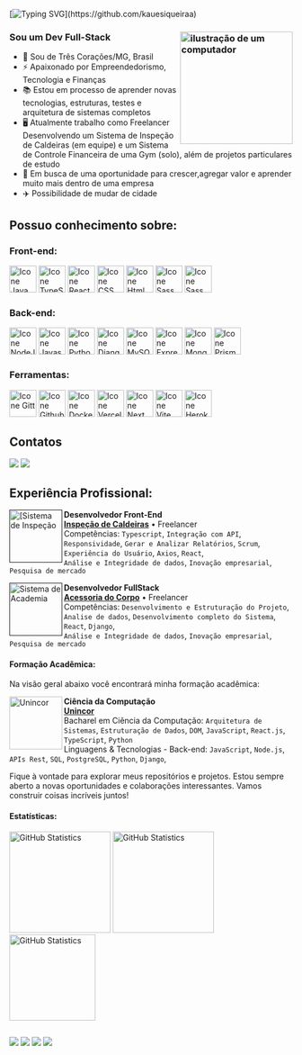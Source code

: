 <!-- ## Seja bem vindo ao meu GITHUB! Sou o Kaue Siqueira, Muito Prazer! 👋 -->
 
  [![Typing SVG](https://readme-typing-svg.herokuapp.com?color=C9D1D9&lines=Seja+bem+vindo+ao+meu+GITHUB!!%F0%9F%91%8B;Eu+sou+o+Kauê+Siqueira!!!)](https://github.com/kauesiqueiraa)

  ### Sou um Dev Full-Stack  <img src="https://raw.githubusercontent.com/MicaelliMedeiros/micaellimedeiros/master/image/computer-illustration.png" alt="ilustração de um computador" min-width="200px" max-width="200px" width="200px" align="right">


  - 🔰  Sou de Três Corações/MG, Brasil
  - ⚡ Apaixonado por Empreendedorismo, Tecnologia e Finanças
  - 📚 Estou em processo de aprender novas tecnologias, estruturas, testes e arquitetura de sistemas completos
  - 🖥️ Atualmente trabalho como Freelancer Desenvolvendo um Sistema de Inspeção de Caldeiras (em equipe) e um Sistema de Controle Financeira de uma Gym (solo), além de projetos particulares de estudo
  - 📝 Em busca de uma oportunidade para crescer,agregar valor e aprender muito mais dentro de uma empresa
  - ✈️ Possibilidade de mudar de cidade

##

## Possuo conhecimento sobre:

### Front-end:
[<img height="48px" width="48px" alt="Icone Java Script" src="https://skillicons.dev/icons?i=js"/>](https://developer.mozilla.org/pt-BR/docs/Web/JavaScript)
[<img height="48px" width="48px" alt="Icone TypeScript" src="https://skillicons.dev/icons?i=ts"/>](https://www.typescriptlang.org/pt/)
[<img height="48px" width="48px" alt="Icone React" src="https://skillicons.dev/icons?i=react"/>](https://pt-br.react.dev)
[<img height="48px" width="48px" alt="Icone CSS" src="https://skillicons.dev/icons?i=css"/>](https://developer.mozilla.org/pt-BR/docs/Web/CSS)
[<img height="48px" width="48px" alt="Icone Html" src="https://skillicons.dev/icons?i=html"/>](https://developer.mozilla.org/pt-BR/docs/Web/HTML)
[<img height="48px" width="48px" alt="Icone Sass" src="https://skillicons.dev/icons?i=sass"/>](https://sass-lang.com)
[<img height="48px" width="48px" alt="Icone Sass" src="https://skillicons.dev/icons?i=tailwind"/>](https://sass-lang.com)


### Back-end:
[<img height="48px" width="48px" alt="Icone NodeJS" src="https://skillicons.dev/icons?i=nodejs"/>](https://nodejs.org/)
[<img height="48px" width="48px" alt="Icone Javascript" src="https://skillicons.dev/icons?i=javascript"/>](https://developer.mozilla.org/pt-BR/docs/Web/JavaScript)
[<img height="48px" width="48px" alt="Icone Python" src="https://skillicons.dev/icons?i=python"/>](https://www.python.org/)
[<img height="48px" width="48px" alt="Icone Django" src="https://skillicons.dev/icons?i=django"/>](https://www.djangoproject.com/)
[<img height="48px" width="48px" alt="Icone MySQL" src="https://skillicons.dev/icons?i=mysql"/>](https://www.mysql.com/)
[<img height="48px" width="48px" alt="Icone Express" src="https://skillicons.dev/icons?i=express"/>]([https://sass-lang.com](https://expressjs.com/pt-br/))
[<img height="48px" width="48px" alt="Icone MongoDB" src="https://skillicons.dev/icons?i=mongodb"/>]([https://sass-lang.com](https://www.mongodb.com/pt-br))
[<img height="48px" width="48px" alt="Icone Prisma" src="https://skillicons.dev/icons?i=prisma"/>]([https://sass-lang.com](https://www.prisma.io/))


### Ferramentas:
[<img height="48px" width="48px" alt="Icone Gitt" src="https://skillicons.dev/icons?i=git"/>](https://git-scm.com/)
[<img height="48px" width="48px" alt="Icone Github" src="https://skillicons.dev/icons?i=github"/>](https://github.com/)
[<img height="48px" width="48px" alt="Icone Docker" src="https://skillicons.dev/icons?i=docker"/>](https://www.docker.com/)
[<img height="48px" width="48px" alt="Icone Vercel" src="https://skillicons.dev/icons?i=vercel"/>](https://vercel.com/dashboard)
[<img height="48px" width="48px" alt="Icone Next" src="https://skillicons.dev/icons?i=next"/>](https://nextjs.org/)
[<img height="48px" width="48px" alt="Icone Vite" src="https://skillicons.dev/icons?i=vite"/>](https://vitejs.dev/)
[<img height="48px" width="48px" alt="Icone Heroku" src="https://skillicons.dev/icons?i=heroku"/>](https://www.heroku.com/)

## Contatos

   <a href="https://www.linkedin.com/in/kaue-siqueira-reis-326160192/" target="_blank"><img src="https://img.shields.io/badge/LinkedIn-0077B5?style=for-the-badge&logo=linkedin&logoColor=white" ></a>
   <a href="mailto:kauesiqueira_@hotmail.com" target="_blank"><img src="https://img.shields.io/badge/Microsoft_Outlook-0078D4?style=for-the-badge&logo=microsoft-outlook&logoColor=white" ></a>
<!-- - 🌎 Website: [Portifólio](https://kauesiqueira.vercel.app/) -->


## Experiência Profissional:


[<img align="left" height="94px" width="94px" alt="[Sistema de Inspeção" src="https://encrypted-tbn0.gstatic.com/images?q=tbn:ANd9GcTLtUndCkgeD5IKHY5yzoKhvvxe62HtA2q9ww&usqp=CAU"/>]()
**Desenvolvedor Front-End** \
[**Inspeção de Caldeiras**](https://www.uzzipay.com/) • Freelancer \
Competências: `Typescript`, `Integração com API`, `Responsividade`, `Gerar e Analizar Relatórios`, `Scrum`, `Experiência do Usuário`, `Axios`, `React`,
<br/> `Análise e Integridade de dados`, `Inovação empresarial`, `Pesquisa de mercado`


[<img align="left" height="94px" width="94px" alt="Sistema de Academia" src="https://apsd.com.br/wp-content/uploads/2021/11/12853-logo-academia-strong.webp"/>]()
**Desenvolvedor FullStack** \
[**Acessoria do Corpo**](https://www.uzzipay.com/) • Freelancer \
Competências: `Desenvolvimento e Estruturação do Projeto`, `Analise de dados`, `Desenvolvimento completo do Sistema`, `React`, `Django`, 
<br/> `Análise e Integridade de dados`, `Inovação empresarial`, `Pesquisa de mercado`


#### Formação Acadêmica:
Na visão geral abaixo você encontrará minha formação acadêmica:

[<img align="left" height="94px" width="94px" alt="Unincor" src="https://neora-logo-instituicoes.s3.amazonaws.com/Unincor.png"/>](https://www.unincor.br)
**Ciência da Computação** \
[**Unincor**](https://www.unincor.br) \
Bacharel em Ciência da Computação: `Arquitetura de Sistemas`, `Estruturação de Dados`, `DOM`, `JavaScript`, `React.js`, `TypeScript`, `Python`
<br/>Linguagens & Tecnologias - Back-end: `JavaScript`, `Node.js`, `APIs Rest`, `SQL`, `PostgreSQL`, `Python`, `Django`,




Fique à vontade para explorar meus repositórios e projetos. Estou sempre aberto a novas oportunidades e colaborações interessantes. Vamos construir coisas incríveis juntos!


#### Estatísticas:
[<img height="180px" alt="GitHub Statistics" src="https://github-readme-stats.vercel.app/api/top-langs/?username=kauesiqueiraa&layout=compact&langs_count=7&theme=radical"/>](https://github.com/)
[<img height="180px" alt="GitHub Statistics" src="https://github-readme-stats.vercel.app/api/?username=kauesiqueiraa&show_icons=true&include_all_commits=true&theme=radical"/>](https://github.com/)
[<img height="153px" alt="GitHub Statistics" src="http://github-readme-streak-stats.herokuapp.com/?user=kauesiqueiraa&amp;theme=radical"/>](https://github.com/)

<!-- <div>
  <a href=https://github.com/kauesiqueiraa">
  <img height="180em" src="https://github-readme-stats.vercel.app/api?username=kauesiqueiraa&show_icons=true&theme=merko"/>
  <img height="180em" src="https://github-readme-stats.vercel.app/api/top-langs/?username=kauesiqueiraa&layout=compact&langs_count=7&theme=radical"/> 
</div> -->

<!-- <div style="display": inline_block><br>
  <img align="center" alt="Kaue-HTML" height="30" width="40" src="https://cdn.jsdelivr.net/gh/devicons/devicon/icons/html5/html5-original-wordmark.svg" />
  <img align="center" alt="Kaue-HTML" height="30" width="40" src="https://cdn.jsdelivr.net/gh/devicons/devicon/icons/css3/css3-original-wordmark.svg" />
  <img align="center" alt="Kaue-HTML" height="30" width="40" src="https://cdn.jsdelivr.net/gh/devicons/devicon/icons/javascript/javascript-original.svg" />
  <img align="center" alt="Kaue-HTML" height="30" width="40" src="https://cdn.jsdelivr.net/gh/devicons/devicon/icons/react/react-original-wordmark.svg" />
  <img align="center" alt="Kaue-HTML" height="30" width="40" src="https://cdn.jsdelivr.net/gh/devicons/devicon/icons/nodejs/nodejs-original-wordmark.svg" />
  <img align="center" alt="Kaue-HTML" height="30" width="40" src="https://cdn.jsdelivr.net/gh/devicons/devicon/icons/php/php-original.svg" />
  <img align="center" alt="Kaue-HTML" height="30" width="40" src="https://cdn.jsdelivr.net/gh/devicons/devicon/icons/mysql/mysql-original-wordmark.svg" />
</div> -->

##
<div>
  <a href="https://www.linkedin.com/in/kaue-siqueira-reis-326160192/" target="_blank"><img src="https://img.shields.io/badge/LinkedIn-0077B5?style=for-the-badge&logo=linkedin&logoColor=white" ></a>
  <a href="mailto:kauesiqueira_@hotmail.com" target="_blank"><img src="https://img.shields.io/badge/Microsoft_Outlook-0078D4?style=for-the-badge&logo=microsoft-outlook&logoColor=white" ></a>
  <a href="https://www.instagram.com/kauesiqueiraa/" target="_blank"><img src="https://img.shields.io/badge/Instagram-E4405F?style=for-the-badge&logo=instagram&logoColor=white" ></a> 
  <!--<a href="" target="_blank"><img src="" ></a>--!>
<a href="#" target="_blank"><img src="https://img.shields.io/badge/Twitter-1DA1F2?style=for-the-badge&logo=twitter&logoColor=white" ></a>
</div>

<!-- ![snake gif](https://github.com/kauesiqueiraa/kauesiquieraa/blob/output/github-contribution-grid-snake.svg) -->

